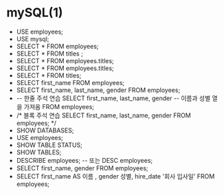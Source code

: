 # mySQL(1)

- USE employees;
- USE mysql;
- SELECT * FROM employees;
- SELECT * FROM titles ;
- SELECT * FROM employees.titles;
- SELECT * FROM employees.titles;
- SELECT * FROM titles;
- SELECT first_name FROM employees;
- SELECT first_name, last_name, gender FROM employees;
- -- 한줄 주석 연습
  SELECT first_name, last_name, gender -- 이름과 성별 열을 가져옴
  FROM employees;
- /* 블록 주석 연습
  SELECT first_name, last_name, gender
  FROM employees;
  */
- SHOW DATABASES;
- USE employees;
- SHOW TABLE STATUS;
- SHOW TABLES; 
- DESCRIBE employees; -- 또는 DESC employees;
- SELECT first_name, gender FROM employees;
- SELECT first_name AS 이름 , gender 성별, hire_date '회사 입사일' FROM employees;
